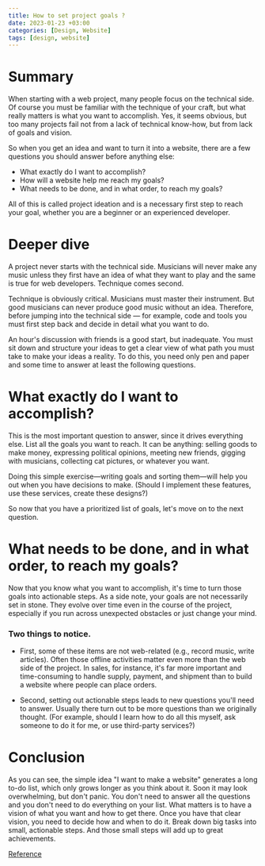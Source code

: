 ```yaml
---
title: How to set project goals ?
date: 2023-01-23 +03:00
categories: [Design, Website]
tags: [design, website]
---
```

# Summary

When starting with a web project, many people focus on the technical side. Of course you must be familiar with the technique of your craft, but what really matters is what you want to accomplish. Yes, it seems obvious, but too many projects fail not from a lack of technical know-how, but from lack of goals and vision.

So when you get an idea and want to turn it into a website, there are a few questions you should answer before anything else:

-  What exactly do I want to accomplish?
- How will a website help me reach my goals?
- What needs to be done, and in what order, to reach my goals?

All of this is called project ideation and is a necessary first step to reach your goal, whether you are a beginner or an experienced developer.

# Deeper dive
A project never starts with the technical side. Musicians will never make any music unless they first have an idea of what they want to play and the same is true for web developers. Technique comes second.

Technique is obviously critical. Musicians must master their instrument. But good musicians can never produce good music without an idea. Therefore, before jumping into the technical side — for example, code and tools you must first step back and decide in detail what you want to do.

An hour's discussion with friends is a good start, but inadequate. You must sit down and structure your ideas to get a clear view of what path you must take to make your ideas a reality. To do this, you need only pen and paper and some time to answer at least the following questions.

# What exactly do I want to accomplish?
This is the most important question to answer, since it drives everything else. List all the goals you want to reach. It can be anything: selling goods to make money, expressing political opinions, meeting new friends, gigging with musicians, collecting cat pictures, or whatever you want.

Doing this simple exercise—writing goals and sorting them—will help you out when you have decisions to make. (Should I implement these features, use these services, create these designs?)

So now that you have a prioritized list of goals, let's move on to the next question.

# What needs to be done, and in what order, to reach my goals?
Now that you know what you want to accomplish, it's time to turn those goals into actionable steps. As a side note, your goals are not necessarily set in stone. They evolve over time even in the course of the project, especially if you run across unexpected obstacles or just change your mind.

### Two things to notice.
- First, some of these items are not web-related (e.g., record music, write articles). Often those offline activities matter even more than the web side of the project. In sales, for instance, it's far more important and time-consuming to handle supply, payment, and shipment than to build a website where people can place orders.

- Second, setting out actionable steps leads to new questions you'll need to answer. Usually there turn out to be more questions than we originally thought. (For example, should I learn how to do all this myself, ask someone to do it for me, or use third-party services?)

# Conclusion
As you can see, the simple idea "I want to make a website" generates a long to-do list, which only grows longer as you think about it. Soon it may look overwhelming, but don't panic. You don't need to answer all the questions and you don't need to do everything on your list. What matters is to have a vision of what you want and how to get there. Once you have that clear vision, you need to decide how and when to do it. Break down big tasks into small, actionable steps. And those small steps will add up to great achievements.

[Reference](https://developer.mozilla.org/en-US/docs/Learn/Common_questions/Thinking_before_coding#how_could_a_website_bring_me_to_my_goals)
